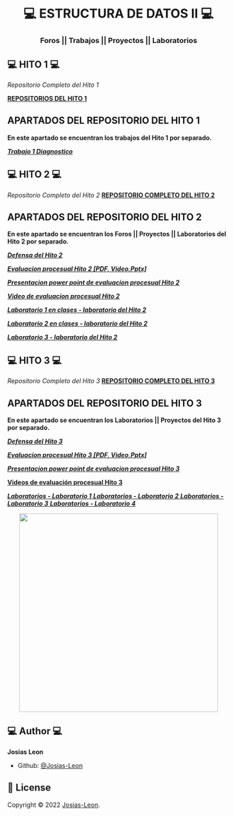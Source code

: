 <h1 align="center"> 💻​ ESTRUCTURA DE DATOS II 💻</h1>
<h3 align="center">Foros || Trabajos || Proyectos || Laboratorios </h3>

## 💻 HITO 1 💻

*Repositorio Completo del Hito 1*

<A href="https://github.com/JosiAlv/EstructuraDeDatos/tree/main/HITO1"> **REPOSITORIOS DEL HITO 1**  </A>


## APARTADOS DEL REPOSITORIO DEL HITO 1

**En este apartado se encuentran los trabajos del Hito 1 por separado.**


*<A href="https://github.com/JosiAlv/EstructuraDeDatos/tree/main/HITO1/Ejercicio_1"> **Trabajo 1  Diagnostico** </A>*
## 💻 HITO 2 💻

*Repositorio Completo del Hito 2*
<A href="https://github.com/JosiAlv/EstructuraDeDatos/tree/main/HITO2">  **REPOSITORIO COMPLETO DEL HITO 2**  </A>

## APARTADOS DEL REPOSITORIO DEL HITO 2

**En este apartado se encuentran los Foros || Proyectos || Laboratorios del Hito 2 por separado.**

*<A href="https://github.com/JosiAlv/EstructuraDeDatos/tree/main/HITO2/H2DEFENSA">**Defensa del Hito 2**</A>*

*<A href="https://github.com/JosiAlv/EstructuraDeDatos/tree/main/HITO2/PROCESUAL"> **Evaluacion procesual Hito 2 [PDF, Video,Pptx]**</A>*

*<A href="https://github.com/JosiAlv/EstructuraDeDatos/blob/main/HITO2/PROCESUAL/EVALUACION%20PROCESUAL%20H2.pptx">**Presentacion power point  de evaluacion procesual Hito 2**</A>*

*<A href="https://drive.google.com/file/d/1T0H0NV0d_BMNT4HY-S62PdkowpL3BULM/view?usp=sharing
">**Video de evaluacion procesual Hito 2**</A>*

*<A href="https://github.com/JosiAlv/EstructuraDeDatos/tree/main/HITO2/Lab1/Campeonato/Clases">**Laboratorio 1 en clases - laboratorio del Hito 2**</A>*

*<A href="https://github.com/JosiAlv/EstructuraDeDatos/tree/main/HITO2/Lab2/Campeonato/Clases">**Laboratorio 2  en clases - laboratorio del Hito 2**</A>*

*<A href="https://github.com/JosiAlv/EstructuraDeDatos/tree/main/HITO2/Lab3/Campeonato/Clases">**Laboratorio 3  - laboratorio del Hito 2**</A>*




##  💻 HITO 3 💻

*Repositorio Completo del Hito 3*
<A href="https://github.com/JosiAlv/EstructuraDeDatos/tree/main/Hito3">  **REPOSITORIO COMPLETO DEL HITO 3**  </A>

## APARTADOS DEL REPOSITORIO DEL HITO 3

**En este apartado se encuentran los Laboratorios || Proyectos del Hito 3 por separado.**

*<A href="https://github.com/JosiAlv/EstructuraDeDatos/tree/main/Hito3/Defensa_pilas_hito3">**Defensa  del Hito 3**</A>*

*<A href="https://github.com/JosiAlv/EstructuraDeDatos/tree/main/Hito3/Procesual%20Hito%203">**Evaluacion procesual Hito 3 [PDF, Video,Pptx]** </A>*

*<A href="https://github.com/JosiAlv/EstructuraDeDatos/blob/main/Hito3/Procesual%20Hito%203/Procesual%20Hito3.pptx">**Presentacion power point de evaluacion procesual Hito 3**</A>*

**<A href="https://drive.google.com/file/d/1Ef0bjBK-RM161sWX63_aJPmeKqw5Mgzb/view?usp=sharing
">Videos de evaluación procesual Hito 3**</A>

*<A href="https://github.com/JosiAlv/EstructuraDeDatos/tree/main/Hito3/Lab1"> **Laboratorios  - Laboratorio 1**  </A>*
*<A href="https://github.com/JosiAlv/EstructuraDeDatos/tree/main/Hito3/Lab2"> **Laboratorios - Laboratorio 2** </A>*
*<A href="https://github.com/JosiAlv/EstructuraDeDatos/tree/main/Hito3/Lab3"> **Laboratorios - Laboratorio 3** </A>*
*<A href="https://github.com/JosiAlv/EstructuraDeDatos/tree/main/Hito3/Lab4"> **Laboratorios - Laboratorio 4**</A>*

<p align="center">
    <img src="https://i.blogs.es/fd396a/hook/1366_2000.jpg" width="450">
</p>


## 💻 Author 💻

**Josias Leon**
- Github: [@Josias-Leon](https://github.com/JosiAlv)

## 📝 License

Copyright © 2022 [Josias-Leon](https://github.com/JosiAlv).
